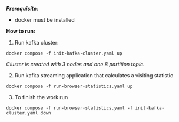 ***Prerequisite***:
 - docker must be installed

**How to run:**  
1. Run kafka cluster: 
```
docker compose -f init-kafka-cluster.yaml up
```
*Cluster is created with 3 nodes and one 8 partition topic.*

2. Run kafka streaming application that calculates a visiting statistic 
```
docker compose -f run-browser-statistics.yaml up
```
3. To finish the work run
```
docker compose -f run-browser-statistics.yaml -f init-kafka-cluster.yaml down
```